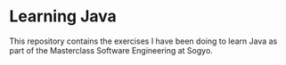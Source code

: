 # Learning Java

This repository contains the exercises I have been doing to learn Java as part of the Masterclass Software Engineering at Sogyo.

